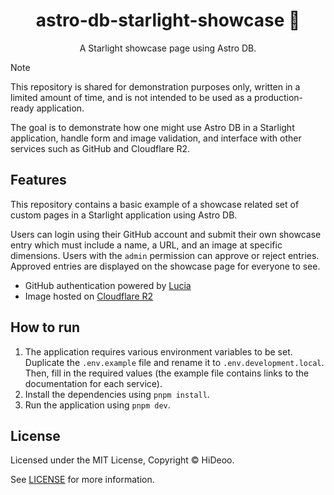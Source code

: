 <div align="center">
  <h1>astro-db-starlight-showcase 🚧</h1>
  <p>A Starlight showcase page using Astro DB.</p>
</div>

> [!NOTE]  
> This repository is shared for demonstration purposes only, written in a limited amount of time, and is not intended to be used as a production-ready application.
>
> The goal is to demonstrate how one might use Astro DB in a Starlight application, handle form and image validation, and interface with other services such as GitHub and Cloudflare R2.

## Features

This repository contains a basic example of a showcase related set of custom pages in a Starlight application using Astro DB.

Users can login using their GitHub account and submit their own showcase entry which must include a name, a URL, and an image at specific dimensions.
Users with the `admin` permission can approve or reject entries.
Approved entries are displayed on the showcase page for everyone to see.

- GitHub authentication powered by [Lucia](https://lucia-auth.com/)
- Image hosted on [Cloudflare R2](https://www.cloudflare.com/developer-platform/r2/)

## How to run

1. The application requires various environment variables to be set. Duplicate the `.env.example` file and rename it to `.env.development.local`. Then, fill in the required values (the example file contains links to the documentation for each service).
1. Install the dependencies using `pnpm install`.
1. Run the application using `pnpm dev`.

## License

Licensed under the MIT License, Copyright © HiDeoo.

See [LICENSE](https://github.com/HiDeoo/astro-db-starlight-showcase/blob/main/LICENSE) for more information.
